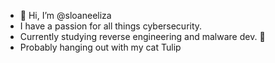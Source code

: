 - 👋 Hi, I’m @sloaneeliza 
- I have a passion for all things cybersecurity.
- Currently studying reverse engineering and malware dev. 🧐
- Probably hanging out with my cat Tulip
